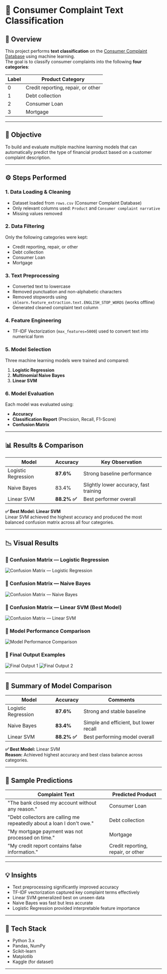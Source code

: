 # 🧠 Consumer Complaint Text Classification

## 📘 Overview
This project performs **text classification** on the [Consumer Complaint Database](https://catalog.data.gov/dataset/consumer-complaint-database) using machine learning.  
The goal is to classify consumer complaints into the following **four categories**:

| Label | Product Category |
|--------|------------------|
| 0 | Credit reporting, repair, or other |
| 1 | Debt collection |
| 2 | Consumer Loan |
| 3 | Mortgage |

---

## 🎯 Objective
To build and evaluate multiple machine learning models that can automatically predict the type of financial product based on a customer complaint description.

---

## ⚙️ Steps Performed

### 1. Data Loading & Cleaning
- Dataset loaded from `rows.csv` (Consumer Complaint Database)  
- Only relevant columns used: `Product` and `Consumer complaint narrative`  
- Missing values removed

### 2. Data Filtering
Only the following categories were kept:
- Credit reporting, repair, or other  
- Debt collection  
- Consumer Loan  
- Mortgage

### 3. Text Preprocessing
- Converted text to lowercase  
- Removed punctuation and non-alphabetic characters  
- Removed stopwords using `sklearn.feature_extraction.text.ENGLISH_STOP_WORDS` (works offline)  
- Generated cleaned complaint text column

### 4. Feature Engineering
- TF-IDF Vectorization (`max_features=5000`) used to convert text into numerical form

### 5. Model Selection
Three machine learning models were trained and compared:
1. **Logistic Regression**  
2. **Multinomial Naive Bayes**  
3. **Linear SVM**

### 6. Model Evaluation
Each model was evaluated using:
- **Accuracy**  
- **Classification Report** (Precision, Recall, F1-Score)  
- **Confusion Matrix**

---

## 📊 Results & Comparison

| Model | Accuracy | Key Observation |
|--------|-----------|----------------|
| Logistic Regression | **87.6%** | Strong baseline performance |
| Naive Bayes | 83.4% | Slightly lower accuracy, fast training |
| Linear SVM | **88.2% ✅** | Best performer overall |

**✅ Best Model: Linear SVM**  
Linear SVM achieved the highest accuracy and produced the most balanced confusion matrix across all four categories.

---

## 📉 Visual Results

### 🔹 Confusion Matrix — Logistic Regression
![Confusion Matrix — Logistic Regression](https://github.com/user-attachments/assets/340c3a2d-189a-4b44-a2af-0c7e9f3e1771)

### 🔹 Confusion Matrix — Naive Bayes
![Confusion Matrix — Naive Bayes](https://github.com/user-attachments/assets/27aba1bb-6876-489b-bf88-fbd3836a85b5)

### 🔹 Confusion Matrix — Linear SVM (Best Model)
![Confusion Matrix — Linear SVM](https://github.com/user-attachments/assets/1f802a0d-43c1-42a1-bc0a-e480c5722443)

### 🔹 Model Performance Comparison
![Model Performance Comparison](https://github.com/user-attachments/assets/68301001-e73f-4df0-9568-960e71bd33c0)

### 🔹 Final Output Examples
![Final Output 1](https://github.com/user-attachments/assets/7743d8f0-3dd8-412c-a941-26c32f6067df)
![Final Output 2](https://github.com/user-attachments/assets/1d7a3d91-1271-4bef-92d7-b6f40ec037c6)

---

## 🏁 Summary of Model Comparison

| Model | Accuracy | Comments |
|--------|-----------|-----------|
| Logistic Regression | **87.6%** | Strong and stable baseline |
| Naive Bayes | **83.4%** | Simple and efficient, but lower recall |
| Linear SVM | **88.2% ✅** | Best performing model overall |

**✅ Best Model:** Linear SVM  
**Reason:** Achieved highest accuracy and best class balance across categories.

---

## 🧩 Sample Predictions

| Complaint Text | Predicted Product |
|----------------|------------------|
| "The bank closed my account without any reason." | Consumer Loan |
| "Debt collectors are calling me repeatedly about a loan I don't owe." | Debt collection |
| "My mortgage payment was not processed on time." | Mortgage |
| "My credit report contains false information." | Credit reporting, repair, or other |

---

## 💡 Insights
- Text preprocessing significantly improved accuracy  
- TF-IDF vectorization captured key complaint terms effectively  
- Linear SVM generalized best on unseen data  
- Naive Bayes was fast but less accurate  
- Logistic Regression provided interpretable feature importance

---

## 🧰 Tech Stack
- Python 3.x  
- Pandas, NumPy  
- Scikit-learn  
- Matplotlib  
- Kaggle (for dataset)

---
